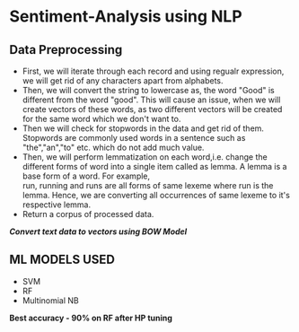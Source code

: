 # Sentiment-Analysis using NLP
## Data Preprocessing
  - First, we will iterate through each record and using regualr expression, we will get rid of any characters apart from alphabets.
  - Then, we will convert the string to lowercase as, the word "Good" is different from the word "good". This will cause an issue, when we will create vectors of these words, as       two different vectors will be created for the same word which we don't want to.
  - Then we will check for stopwords in the data and get rid of them. Stopwords are commonly used words in a sentence such as "the","an","to" etc. which do not add much value.
  - Then, we will perform lemmatization on each word,i.e. change the different forms of word into a single item called as lemma. A lemma is a base form of a word. For example,    
    run, running and runs are all forms of same lexeme where run is the lemma. Hence, we are converting all occurrences of same lexeme to it's respective lemma.
  - Return a corpus of processed data.
  
***Convert text data to vectors using BOW Model***

## ML MODELS USED
  - SVM
  - RF
  - Multinomial NB

**Best accuracy - 90% on RF after HP tuning**
